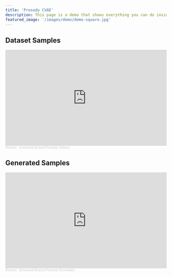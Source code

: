 ```yaml
---
title: 'Prosody CVAE'
description: This page is a demo that shows everything you can do inside portfolio and blog posts.
featured_image: '/images/demo/demo-square.jpg'
---
```



## Dataset Samples
<iframe width="100%" height="300" scrolling="no" frameborder="no" allow="autoplay" src="https://w.soundcloud.com/player/?url=https%3A//api.soundcloud.com/playlists/1112067814%3Fsecret_token%3Ds-VMqUfU57Smf&color=%23ff5500&auto_play=false&hide_related=false&show_comments=true&show_user=true&show_reposts=false&show_teaser=true&visual=true"></iframe><div style="font-size: 10px; color: #cccccc;line-break: anywhere;word-break: normal;overflow: hidden;white-space: nowrap;text-overflow: ellipsis; font-family: Interstate,Lucida Grande,Lucida Sans Unicode,Lucida Sans,Garuda,Verdana,Tahoma,sans-serif;font-weight: 100;"><a href="https://soundcloud.com/richard-savery-959828318" title="Richard" target="_blank" style="color: #cccccc; text-decoration: none;">Richard</a> · <a href="https://soundcloud.com/richard-savery-959828318/sets/emotional-musical-prosody-dataset/s-VMqUfU57Smf" title="Emotional Musical Prosody Dataset" target="_blank" style="color: #cccccc; text-decoration: none;">Emotional Musical Prosody Dataset</a></div>

## Generated Samples

<iframe width="100%" height="300" scrolling="no" frameborder="no" allow="autoplay" src="https://w.soundcloud.com/player/?url=https%3A//api.soundcloud.com/playlists/1111970047%3Fsecret_token%3Ds-ndJMIcIOmK7&color=%23ff5500&auto_play=false&hide_related=false&show_comments=true&show_user=true&show_reposts=false&show_teaser=true&visual=true"></iframe><div style="font-size: 10px; color: #cccccc;line-break: anywhere;word-break: normal;overflow: hidden;white-space: nowrap;text-overflow: ellipsis; font-family: Interstate,Lucida Grande,Lucida Sans Unicode,Lucida Sans,Garuda,Verdana,Tahoma,sans-serif;font-weight: 100;"><a href="https://soundcloud.com/richard-savery-959828318" title="Richard" target="_blank" style="color: #cccccc; text-decoration: none;">Richard</a> · <a href="https://soundcloud.com/richard-savery-959828318/sets/emotional-musical-prosody-generation/s-ndJMIcIOmK7" title="Emotional Musical Prosody Generation" target="_blank" style="color: #cccccc; text-decoration: none;">Emotional Musical Prosody Generation</a></div>
